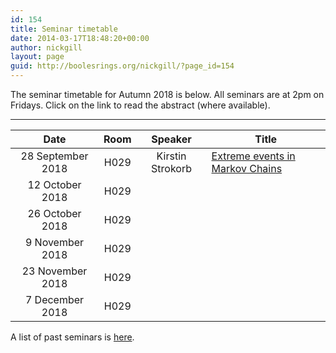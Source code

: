 ```yaml
---
id: 154
title: Seminar timetable
date: 2014-03-17T18:48:20+00:00
author: nickgill
layout: page
guid: http://boolesrings.org/nickgill/?page_id=154
---
```


The seminar timetable for Autumn 2018 is below. All seminars are at 2pm on Fridays. Click on the link to read the abstract (where available).

---


| Date | Room | Speaker | Title |
|:----:|:----:|:-------:|--------|
| 28 September 2018 | H029 | Kirstin Strokorb | <a href = "https://uswmaths.github.io/seminar-strokorb">Extreme events in Markov Chains</a>|
| 12 October 2018 | H029 |    |     |
| 26 October 2018 | H029 |    |     |
| 9 November 2018 | H029 |    |     |
| 23 November 2018 | H029 |    |     |
| 7 December 2018 | H029 |    |     |


 A list of past seminars is <a href = "past_seminars">here</a>.

